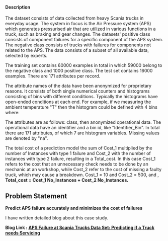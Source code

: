 #### Description

The dataset consists of data collected from heavy Scania trucks in everyday usage. The system in focus is the Air Pressure system (APS) which generates pressurised air that are utilized in various functions in a truck, such as braking and gear changes. The datasets' positive class consists of component failures for a specific component of the APS system. The negative class consists of trucks with failures for components not related to the APS. The data consists of a subset of all available data, selected by experts.

The training set contains 60000 examples in total in which 59000 belong to the negative class and 1000 positive class. The test set contains 16000 examples. There are 171 attributes per record.

The attribute names of the data have been anonymized for proprietary reasons. It consists of both single numerical counters and histograms consisting of bins with different conditions. Typically the histograms have open-ended conditions at each end. For example, if we measuring the ambient temperature "T" then the histogram could be defined with 4 bins where:

The attributes are as follows: class, then anonymized operational data. The operational data have an identifier and a bin id, like "Identifier_Bin". In total there are 171 attributes, of which 7 are histogram variables. Missing values are denoted by "na".

The total cost of a prediction model the sum of Cost_1 multiplied by the number of Instances with type 1 failure and Cost_2 with the number of instances with type 2 failure, resulting in a Total_cost. In this case Cost_1 refers to the cost that an unnecessary check needs to be done by an mechanic at an workshop, while Cost_2 refer to the cost of missing a faulty truck, which may cause a breakdown. Cost_1 = 10 and Cost_2 = 500, and ,
**Total_cost = Cost_1 No_Instances + Cost_2 No_Instances.**



## Problem Statement

**Predict APS failure accurately and minimizes the cost of failures**

I have written detailed blog about this case study.

**Blog Link : [APS Failure at Scania Trucks Data Set: Predicting if a Truck needs Servicing](https://medium.com/analytics-vidhya/aps-failure-at-scania-trucks-data-set-1eb97b12812)**